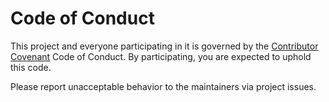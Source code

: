 # Code of Conduct

This project and everyone participating in it is governed by the
[Contributor Covenant](https://www.contributor-covenant.org/version/2/1/code_of_conduct/) Code of Conduct.
By participating, you are expected to uphold this code.

Please report unacceptable behavior to the maintainers via project issues.
